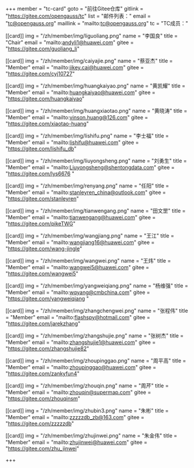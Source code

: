 ﻿+++
member = "tc-card"
goto = "前往Gitee仓库"
gitlink = "https://gitee.com/opengauss/tc"
list = "邮件列表："
email = "tc@opengauss.org"
maillink = "mailto:tc@opengauss.org"
tc = "TC成员："

[[card]]
img = "/zh/member/img/liguoliang.png"
name = "李国良"
title = "Chair"
email = "mailto:andyli1@huawei.com"
gitee = "https://gitee.com/guoliang_li"


[[card]]
img = "/zh/member/img/caiyajie.png"
name = "蔡亚杰"
title = "Member"
email = "mailto:jikey.cai@huawei.com"
gitee = "https://gitee.com/cyj10727"


[[card]]
img = "/zh/member/img/huangkaiyao.png"
name = "黄凯耀"
title = "Member"
email = "mailto:huangkaiyao@huawei.com"
gitee = "https://gitee.com/huangkaiyao"


[[card]]
img = "/zh/member/img/huangxiaotao.png"
name = "黄晓涛"
title = "Member"
email = "mailto:vinson.huang@126.com"
gitee = "https://gitee.com/xiaotao-huang"


[[card]]
img = "/zh/member/img/lishifu.png"
name = "李士福"
title = "Member"
email = "mailto:lishifu@huawei.com"
gitee = "https://gitee.com/lishifu_db"


[[card]]
img = "/zh/member/img/liuyongsheng.png"
name = "刘勇生"
title = "Member"
email = "mailto:Liuyongsheng@shentongdata.com"
gitee = "https://gitee.com/lys6676	"
 

[[card]]
img = "/zh/member/img/renyang.png"
name = "任阳"
title = "Member"
email = "mailto:stanleyren_china@outlook.com"
gitee = "https://gitee.com/stanleyren"


[[card]]
img = "/zh/member/img/tianwengang.png"
name = "田文罡"
title = "Member"
email = "mailto:tianwengang@huawei.com"
gitee = "https://gitee.com/pikeTWG"


[[card]]
img = "/zh/member/img/wangjiang.png"
name = "王江"
title = "Member"
email = "mailto:wangjiang16@huawei.com"
gitee = "https://gitee.com/wang-jingle"


[[card]]
img = "/zh/member/img/wangwei.png"
name = "王炜"
title = "Member"
email = "mailto:wangwei5@huawei.com"
gitee = "https://gitee.com/wangwei5"


[[card]]
img = "/zh/member/img/yangweiqiang.png"
name = "杨维强"
title = "Member"
email = "mailto:wqyang@cmbchina.com"
gitee = "https://gitee.com/yangweiqiang	" 


[[card]]
img = "/zh/member/img/zhangchengwei.png"
name = "张程伟"
title = "Member"
email = "mailto:flashspy@hotmail.com"
gitee = "https://gitee.com/jarekzhang"

[[card]]
img = "/zh/member/img/zhangshujie.png"
name = "张树杰"
title = "Member"
email = "mailto:zhangshujie1@huawei.com"
gitee = "https://gitee.com/zhangshujie82"


[[card]]
img = "/zh/member/img/zhoupinggao.png"
name = "周平高"
title = "Member"
email = "mailto:zhoupinggao@huawei.com"
gitee = "https://gitee.com/zankyfun4"


[[card]]
img = "/zh/member/img/zhouqin.png"
name = "周芹"
title = "Member"
email = "mailto:zhouqin@supermap.com"
gitee = "https://gitee.com/zhouqinsm"


[[card]]
img = "/zh/member/img/zhubin3.png"
name = "朱彬"
title = "Member"
email = "mailto:zzzzzdb_zb@163.com"
gitee = "https://gitee.com/zzzzzdb" 

[[card]]
img = "/zh/member/img/zhujinwei.png"
name = "朱金伟"
title = "Member"
email = "mailto:zhujinwei@huawei.com"
gitee = "https://gitee.com/zhu_jinwei" 

+++
